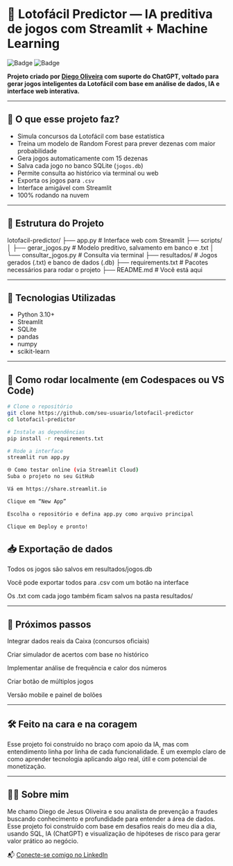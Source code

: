 # 🔮 Lotofácil Predictor — IA preditiva de jogos com Streamlit + Machine Learning

![Badge](https://img.shields.io/badge/status-ativo-green) ![Badge](https://img.shields.io/badge/projeto-na%20ra%C3%A7a-blue)

**Projeto criado por [Diego Oliveira](https://github.com/diego-jesus) com suporte do ChatGPT, voltado para gerar jogos inteligentes da Lotofácil com base em análise de dados, IA e interface web interativa.**

---

## 🧠 O que esse projeto faz?

- Simula concursos da Lotofácil com base estatística
- Treina um modelo de Random Forest para prever dezenas com maior probabilidade
- Gera jogos automaticamente com 15 dezenas
- Salva cada jogo no banco SQLite (`jogos.db`)
- Permite consulta ao histórico via terminal ou web
- Exporta os jogos para `.csv`
- Interface amigável com Streamlit
- 100% rodando na nuvem

---

## 🧱 Estrutura do Projeto

lotofacil-predictor/
├── app.py # Interface web com Streamlit
├── scripts/
│ ├── gerar_jogos.py # Modelo preditivo, salvamento em banco e .txt
│ └── consultar_jogos.py # Consulta via terminal
├── resultados/ # Jogos gerados (.txt) e banco de dados (.db)
├── requirements.txt # Pacotes necessários para rodar o projeto
├── README.md # Você está aqui

---

## 🧪 Tecnologias Utilizadas

- Python 3.10+
- Streamlit
- SQLite
- pandas
- numpy
- scikit-learn

---

## 🚀 Como rodar localmente (em Codespaces ou VS Code)

```bash
# Clone o repositório
git clone https://github.com/seu-usuario/lotofacil-predictor
cd lotofacil-predictor

# Instale as dependências
pip install -r requirements.txt

# Rode a interface
streamlit run app.py

🌐 Como testar online (via Streamlit Cloud)
Suba o projeto no seu GitHub

Vá em https://share.streamlit.io

Clique em “New App”

Escolha o repositório e defina app.py como arquivo principal

Clique em Deploy e pronto!

```
## 📥 Exportação de dados

Todos os jogos são salvos em resultados/jogos.db

Você pode exportar todos para .csv com um botão na interface

Os .txt com cada jogo também ficam salvos na pasta resultados/

---

## 📌 Próximos passos

 Integrar dados reais da Caixa (concursos oficiais)

 Criar simulador de acertos com base no histórico

 Implementar análise de frequência e calor dos números

 Criar botão de múltiplos jogos

 Versão mobile e painel de bolões

 ---

## 🛠️ Feito na cara e na coragem

Esse projeto foi construído no braço com apoio da IA, mas com entendimento linha por linha de cada funcionalidade. É um exemplo claro de como aprender tecnologia aplicando algo real, útil e com potencial de monetização.

---

## 👨‍💻 Sobre mim

Me chamo Diego de Jesus Oliveira e sou analista de prevenção a fraudes buscando conhecimento e profundidade para entender a área de dados. Esse projeto foi construído com base em desafios reais do meu dia a dia, usando SQL, IA (ChatGPT) e visualização de hipóteses de risco para gerar valor prático ao negócio.

📬 [Conecte-se comigo no LinkedIn](https://www.linkedin.com/in/diego-jesus-317302178/)

